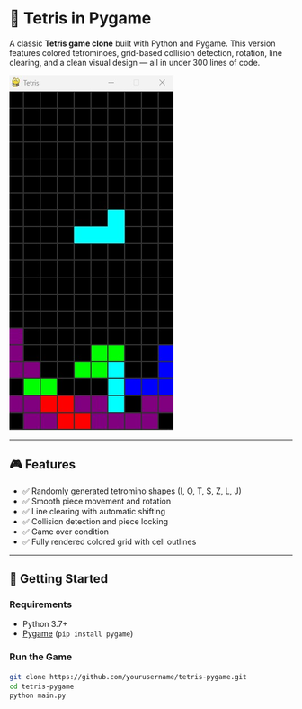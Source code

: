 # 🧱 Tetris in Pygame

A classic **Tetris game clone** built with Python and Pygame. This version features colored tetrominoes, grid-based collision detection, rotation, line clearing, and a clean visual design — all in under 300 lines of code.

![screenshot](images/tetris.jpg) <!-- Add a screenshot if you have one -->

---

## 🎮 Features

- ✅ Randomly generated tetromino shapes (I, O, T, S, Z, L, J)  
- ✅ Smooth piece movement and rotation  
- ✅ Line clearing with automatic shifting  
- ✅ Collision detection and piece locking  
- ✅ Game over condition  
- ✅ Fully rendered colored grid with cell outlines  

---

## 🚀 Getting Started

### Requirements
- Python 3.7+
- [Pygame](https://www.pygame.org/) (`pip install pygame`)

### Run the Game

```bash
git clone https://github.com/yourusername/tetris-pygame.git
cd tetris-pygame
python main.py
